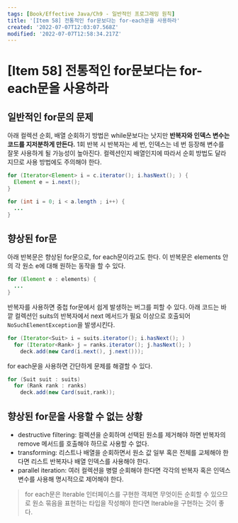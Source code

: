 ```yaml
---
tags: [Book/Effective Java/Ch9 - 일반적인 프로그래밍 원칙]
title: '[Item 58] 전통적인 for문보다는 for-each문을 사용하라'
created: '2022-07-07T12:03:07.568Z'
modified: '2022-07-07T12:58:34.217Z'
---
```


# [Item 58] 전통적인 for문보다는 for-each문을 사용하라

## 일반적인 for문의 문제

아래 컬렉션 순회, 배열 순회하기 방법은 while문보다는 낫지만 **반복자와 인덱스 변수는 코드를 지저분하게 만든다.** 1회 반복 시 반복자는 세 번, 인덱스는 네 번 등장해 변수를 잘못 사용하게 될 가능성이 높아진다. 컬렉션인지 배열인지에 따라서 순회 방법도 달라지므로 사용 방법에도 주의해야 한다.

```java
for (Iterator<Element> i = c.iterator(); i.hasNext(); ) {
  Element e = i.next();
}
```

```java
for (int i = 0; i < a.length ; i++) {
  ...
}
```

## 향상된 for문

아래 반복문은 향상된 for문으로, for each문이라고도 한다. 이 반복문은 elements 안의 각 원소 e에 대해 원하는 동작을 할 수 있다.

```java
for (Element e : elements) {
  ...
}
```

반복자를 사용하면 중첩 for문에서 쉽게 발생하는 버그를 피할 수 있다. 아래 코드는 바깥 컬렉션인 suits의 반복자에서 next 메서드가 필요 이상으로 호출되어 `NoSuchElementException`을 발생시킨다. 

```java
for (Iterator<Suit> i = suits.iterator(); i.hasNext(); )
  for (Iterator<Rank> j = ranks.iterator(); j.hasNext(); )
    deck.add(new Card(i.next(), j.next()));
```

for each문을 사용하면 간단하게 문제를 해결할 수 있다.

```java
for (Suit suit : suits)
  for (Rank rank : ranks)
    deck.add(new Card(suit,rank));
```

## 향상된 for문을 사용할 수 없는 상황

- destructive filtering: 컬렉션을 순회하며 선택된 원소를 제거해야 하면 반복자의 remove 메서드를 호출해야 하므로 사용할 수 없다.
- transforming: 리스트나 배열을 순회하면서 원소 값 일부 혹은 전체를 교체해야 한다면 리스트 반복자나 배열 인덱스를 사용해야 한다.
- parallel iteration: 여러 컬렉션을 병렬 순회해야 한다면 각각의 반복자 혹은 인덱스 변수를 사용해 명시적으로 제어해야 한다.

> for each문은 Iterable 인터페이스를 구현한 객체면 무엇이든 순회할 수 있으므로 원소 묶음을 표현하는 타입을 작성해야 한다면 Iterable을 구현하는 것이 좋다.
